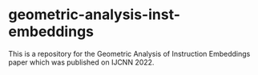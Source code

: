 # geometric-analysis-inst-embeddings
This is a repository for the Geometric Analysis of Instruction Embeddings paper which was published on IJCNN 2022.
